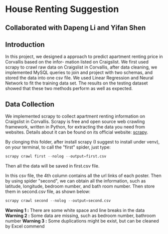 # House Renting Suggestion
## Collaborated with Dapeng Li and Yifan Shen
## Introduction
In this project, we designed a approach to predict apartment renting price in Corvallis based on the infor- mation listed on Craigslist. We first used scrapy to crawl raw data on Craigslist in Corvallis, after data cleaning, we implemented MySQL queries to join and project with two schemas, and stored the data into one csv file. We used Linear Regression and Neural Network to fit the training data set. The results on the testing dataset showed that these two methods perform as well as expected.

## Data Collection
We implemented scrapy to collect apartment renting information on Craigslist in Corvallis. Scrapy is free and open source web crawling framework, written in Python, for extracting the data you need from websites. Details about it can be found on its official website: [scrapy](https://scrapy.org/).

By clonging this folder, after install scrapy (I suggest to install under venv), on your terminal, to call the "first" spider, just type:
```python
scrapy crawl first --nolog --output=first.csv
```
Then all the data will be saved in first.csv file.

In this csv file, the 4th column contains all the url links of each poster. Then by using spider "second", we can obtain all the information, such as latitude, longitude, bedroom number, and bath room number. Then store them in second.csv file, as shown below:
```python
scrapy crawl second --nolog --output=second.csv
```
**Warning 1 :** There are some white space and line breaks in the data
**Warning 2 :** Some data are missing, such as bedroom number, bathroom number
**Warning 3 :** Some duplications might be exist, but can be cleaned by Excel commend



